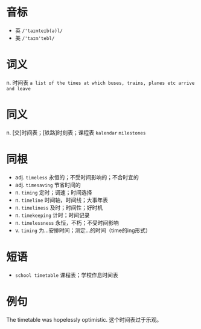 # 音标

- 英 `/'taɪmteɪb(ə)l/`
- 美 `/'taɪm'tebl/`

# 词义

n. 时间表
`a list of the times at which buses, trains, planes etc arrive and leave`

# 同义

n. [交]时间表；[铁路]时刻表；课程表
`kalendar` `milestones`

# 同根

- adj. `timeless` 永恒的；不受时间影响的；不合时宜的
- adj. `timesaving` 节省时间的
- n. `timing` 定时；调速；时间选择
- n. `timeline` 时间轴，时间线；大事年表
- n. `timeliness` 及时；时间性；好时机
- n. `timekeeping` 计时；时间记录
- n. `timelessness` 永恒，不朽；不受时间影响
- v. `timing` 为…安排时间；测定…的时间（time的ing形式）

# 短语

- `school timetable` 课程表；学校作息时间表

# 例句

The timetable was hopelessly optimistic.
这个时间表过于乐观。


